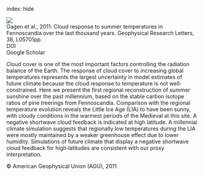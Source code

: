 index: hide

<div class="Citation">
    <div class="Citation-thumb CitationThumb-linked"  data-href="https://doi.org/10.1029/2010gl046216">
      <img src="https://static.claimspace.cloud/climate-study-static/refs/thumbs/5/Gagen_et_al_2011-thumb.png" />
    </div>

  <div class="Citation-body">
    <div class="Citation-text">Gagen et al., 2011: Cloud response to summer temperatures in Fennoscandia over the last thousand years. <span class="Article-journal">Geophysical Research Letters, </span><span class="Article-volume">38, </span>L05701pp.</div>
    <div class="Citation-links">
      <div class="CitationLink" data-href="https://doi.org/10.1029/2010gl046216">
        <div class="CitationLink-icon CitationLink-Doi"></div>
        <div class="CitationLink-text">DOI</div>
      </div>
      <div class="CitationLink" data-href="https://scholar.google.com/scholar?q=10.1029/2010gl046216">
        <div class="CitationLink-icon CitationLink-Scholar"></div>
        <div class="CitationLink-text">Google Scholar</div>
      </div>
    </div>
  </div>
</div>

Cloud cover is one of the most important factors controlling the radiation balance of the Earth. The response of cloud cover to increasing global temperatures represents the largest uncertainty in model estimates of future climate because the cloud response to temperature is not well‐constrained. Here we present the first regional reconstruction of summer sunshine over the past millennium, based on the stable carbon isotope ratios of pine treerings from Fennoscandia. Comparison with the regional temperature evolution reveals the Little Ice Age (LIA) to have been sunny, with cloudy conditions in the warmest periods of the Medieval at this site. A negative shortwave cloud feedback is indicated at high latitude. A millennial climate simulation suggests that regionally low temperatures during the LIA were mostly maintained by a weaker greenhouse effect due to lower humidity. Simulations of future climate that display a negative shortwave cloud feedback for high‐latitudes are consistent with our proxy interpretation.

<div class="Citation-copy">
&copy; American Geophysical Union (AGU), 2011
</div>